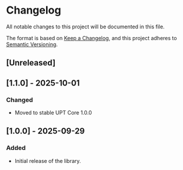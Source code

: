 # Changelog

All notable changes to this project will be documented in this file.

The format is based on [Keep a Changelog](https://keepachangelog.com/en/1.1.0/),
and this project adheres to [Semantic Versioning](https://semver.org/spec/v2.0.0.html).

## [Unreleased]

## [1.1.0] - 2025-10-01

### Changed
- Moved to stable UPT Core 1.0.0

## [1.0.0] - 2025-09-29

### Added

- Initial release of the library.
